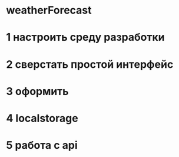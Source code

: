 # weatherForecast

# 1 настроить среду разработки

# 2 сверстать простой интерфейс

# 3 оформить

# 4 localstorage

# 5 работа с api
